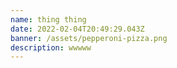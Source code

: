 ```yaml
---
name: thing thing
date: 2022-02-04T20:49:29.043Z
banner: /assets/pepperoni-pizza.png
description: wwwww
---
```

